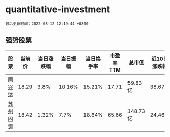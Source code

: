 # quantitative-investment

`最后更新时间：2022-08-12 12:19:44 +0800`

## 强势股票

|股票|当前价|当日涨跌幅|当日振幅|当日换手率|市盈率TTM|总市值|近10日涨跌幅|
|----|----|----|----|----|----|----|----|
|[同兴达](https://xueqiu.com/S/SZ002845)|18.29|3.8%|10.16%|15.21%|17.71|59.83亿|38.67%|
|[苏州固锝](https://xueqiu.com/S/SZ002079)|18.42|1.32%|7.7%|18.64%|65.66|148.73亿|24.46%|
